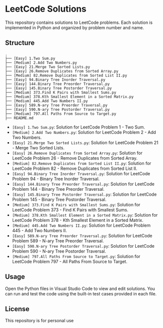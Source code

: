 # LeetCode Solutions

This repository contains solutions to LeetCode problems. Each solution is implemented in Python and organized by problem number and name.

## Structure

```
.
├── [Easy] 1.Two Sum.py
├── [Medium] 2.Add Two Numbers.py
├── [Easy] 21.Merge Two Sorted Lists.py
├── [Easy] 26.Remove Duplicates from Sorted Array.py
├── [Medium] 82.Remove Duplicates from Sorted List II.py
├── [Easy] 94.Binary Tree Inorder Traversal.py
├── [Easy] 144.Binary Tree Preorder Traversal.py
├── [Easy] 145.Binary Tree Postorder Traversal.py
├── [Medium] 373.Find K Pairs with Smallest Sums.py
├── [Medium] 378.Kth Smallest Element in a Sorted Matrix.py
├── [Medium] 445.Add Two Numbers II.py
├── [Easy] 589.N-ary Tree Preorder Traversal.py
├── [Easy] 590.N-ary Tree Postorder Traversal.py
├── [Medium] 797.All Paths From Source to Target.py
├── README.md
```

- `[Easy] 1.Two Sum.py`: Solution for LeetCode Problem 1 - Two Sum.
- `[Medium] 2.Add Two Numbers.py`: Solution for LeetCode Problem 2 - Add Two Numbers.
- `[Easy] 21.Merge Two Sorted Lists.py`: Solution for LeetCode Problem 21 - Merge Two Sorted Lists.
- `[Easy] 26.Remove Duplicates from Sorted Array.py`: Solution for LeetCode Problem 26 - Remove Duplicates from Sorted Array.
- `[Medium] 82.Remove Duplicates from Sorted List II.py`: Solution for LeetCode Problem 82 - Remove Duplicates from Sorted List II.
- `[Easy] 94.Binary Tree Inorder Traversal.py`: Solution for LeetCode Problem 94 - Binary Tree Inorder Traversal.
- `[Easy] 144.Binary Tree Preorder Traversal.py`: Solution for LeetCode Problem 144 - Binary Tree Preorder Traversal.
- `[Easy] 145.Binary Tree Postorder Traversal.py`: Solution for LeetCode Problem 145 - Binary Tree Postorder Traversal.
- `[Medium] 373.Find K Pairs with Smallest Sums.py`: Solution for LeetCode Problem 373 - Find K Pairs with Smallest Sums.
- `[Medium] 378.Kth Smallest Element in a Sorted Matrix.py`: Solution for LeetCode Problem 378 - Kth Smallest Element in a Sorted Matrix.
- `[Medium] 445.Add Two Numbers II.py`: Solution for LeetCode Problem 445 - Add Two Numbers II.
- `[Easy] 589.N-ary Tree Preorder Traversal.py`: Solution for LeetCode Problem 589 - N-ary Tree Preorder Traversal.
- `[Easy] 590.N-ary Tree Postorder Traversal.py`: Solution for LeetCode Problem 590 - N-ary Tree Postorder Traversal.
- `[Medium] 797.All Paths From Source to Target.py`: Solution for LeetCode Problem 797 - All Paths From Source to Target.

## Usage

Open the Python files in Visual Studio Code to view and edit solutions. You can run and test the code using the built-in test cases provided in each file.

## License

This repository is for personal use